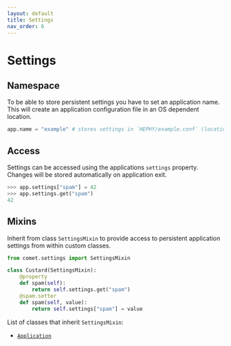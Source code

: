 ```yaml
---
layout: default
title: Settings
nav_order: 6
---
```


# Settings

## Namespace

To be able to store persistent settings you have to set an application name.
This will create an application configuration file in an OS dependent location.

```python
app.name = "example" # stores settings in `HEPHY/example.conf` (location is OS depended)
```

## Access

Settings can be accessed using the applications `settings` property. Changes
will be stored automatically on application exit.

```python
>>> app.settings["spam"] = 42
>>> app.settings.get("spam")
42
```

## Mixins

Inherit from class `SettingsMixin` to provide access to persistent application
settings from within custom classes.

```python
from comet.settings import SettingsMixin

class Custard(SettingsMixin):
    @property
    def spam(self):
        return self.settings.get("spam")
    @spam.setter
    def spam(self, value):
        return self.settings["spam"] = value
```

List of classes that inherit `SettingsMixin`:
* [`Application`](application.md)

